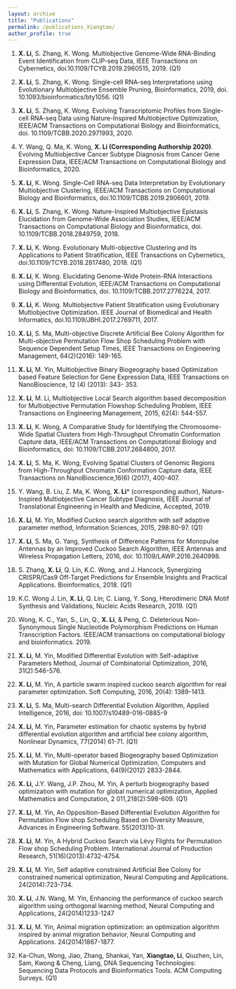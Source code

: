 ```yaml
---
layout: archive
title: "Publications"
permalink: /publications_Xiangtao/ 
author_profile: true
---
```






1. **X. Li**, S. Zhang, K. Wong. Multiobjective Genome-Wide RNA-Binding Event Identification from CLIP-seq Data, IEEE Transactions on Cybernetics, doi.10.1109/TCYB.2019.2960515, 2019. (Q1)

2. **X. Li**, S. Zhang, K. Wong. Single-cell RNA-seq Interpretations using Evolutionary Multiobjective Ensemble Pruning, Bioinformatics, 2019, doi. 10.1093/bioinformatics/bty1056. (Q1)

3. **X. Li**, S. Zhang, K. Wong. Evolving Transcriptomic Profiles from Single-cell RNA-seq Data using Nature-Inspired Multiobjective Optimization, IEEE/ACM Transactions on Computational Biology and Bioinformatics, doi. 10.1109/TCBB.2020.2971993, 2020.

4. Y. Wang, Q. Ma, K. Wong, **X. Li (Corresponding Authorship 2020)**. Evolving Multiobjective Cancer Subtype Diagnosis from Cancer Gene Expression Data, IEEE/ACM Transactions on Computational Biology and Bioinformatics, 2020.

5. **X. Li**, K. Wong. Single-Cell RNA-seq Data Interpretation by Evolutionary Multiobjective Clustering, IEEE/ACM Transactions on Computational Biology and Bioinformatics, doi.10.1109/TCBB.2019.2906601, 2019.

6. **X. Li**, S. Zhang, K. Wong. Nature-Inspired Multiobjective Epistasis Elucidation from Genome-Wide Association Studies, IEEE/ACM Transactions on Computational Biology and Bioinformatics, doi. 10.1109/TCBB.2018.2849759, 2018.

7. **X. Li**, K. Wong. Evolutionary Multi-objective Clustering and Its Applications to Patient Stratification, IEEE Transactions on Cybernetics, doi.10.1109/TCYB.2018.2817480, 2018. (Q1)

8. **X. Li**, K. Wong. Elucidating Genome-Wide Protein-RNA Interactions using Differential Evolution, IEEE/ACM Transactions on Computational Biology and Bioinformatics, doi. 10.1109/TCBB.2017.2776224, 2017.

9. **X. Li**, K. Wong. Multiobjective Patient Stratification using Evolutionary Multiobjective Optimization. IEEE Journal of Biomedical and Health Informatics, doi.10.1109/JBHI.2017.2769711, 2017.

10. **X. Li**, S. Ma, Multi-objective Discrete Artificial Bee Colony Algorithm for Multi-objective Permutation Flow Shop Scheduling Problem with Sequence Dependent Setup Times, IEEE Transactions on Engineering Management, 64(2)(2016): 149-165.

11. **X. Li**, M. Yin, Multiobjective Binary Biogeography based Optimization based Feature Selection for Gene Expression Data, IEEE Transactions on NanoBioscience, 12 (4) (2013): 343- 353.

12. **X. Li**, M. Li, Multiobjective Local Search algorithm based decomposition for Multiobjective Permutation Flowshop Scheduling Problem, IEEE Transactions on Engineering Management, 2015, 62(4): 544-557.

13. **X. Li**, K. Wong, A Comparative Study for Identifying the Chromosome-Wide Spatial Clusters from High-Throughput Chromatin Conformation Capture data, IEEE/ACM Transactions on Computational Biology and Bioinformatics, doi: 10.1109/TCBB.2017.2684800, 2017.

14. **X. Li**, S. Ma, K. Wong, Evolving Spatial Clusters of Genomic Regions from High-Throughput Chromatin Conformation Capture data, IEEE Transactions on NanoBioscience,16(6) (2017), 400-407.

15. Y. Wang, B. Liu, Z. Ma, K. Wong, **X. Li*** (corresponding author), Nature-Inspired Multiobjective Cancer Subtype Diagnosis, IEEE Journal of Translational Engineering in Health and Medicine, Accepted, 2019.

16. **X. Li**, M. Yin, Modified Cuckoo search algorithm with self adaptive parameter method, Information Sciences, 2015, 298:80-97. (Q1)

17. **X. Li**, S. Ma, G. Yang, Synthesis of Difference Patterns for Monopulse Antennas by an Improved Cuckoo Search Algorithm, IEEE Antennas and Wireless Propagation Letters, 2016, doi: 10.1109/LAWP.2016.2640998.

18. S. Zhang, **X. Li**, Q. Lin, K.C. Wong, and J. Hancock, Synergizing CRISPR/Cas9 Off-Target Predictions for Ensemble Insights and Practical Applications. Bioinformatics, 2018. (Q1)

19. K.C. Wong J. Lin, **X. Li**, Q. Lin; C. Liang, Y. Song, Hterodimeric DNA Motif Synthesis and Validations, Nucleic Acids Research, 2019. (Q1)

20. Wong, K. C., Yan, S., Lin, Q., **X. Li**, & Peng, C. Deleterious Non-Synonymous Single Nucleotide Polymorphism Predictions on Human Transcription Factors. IEEE/ACM transactions on computational biology and bioinformatics. 2019.

21. **X. Li**, M. Yin, Modified Differential Evolution with Self-adaptive Parameters Method, Journal of Combinatorial Optimization, 2016, 31(2):546-576.

22. **X. Li**, M. Yin, A particle swarm inspired cuckoo search algorithm for real parameter optimization. Soft Computing, 2016, 20(4): 1389-1413.

23. **X. Li**, S. Ma, Multi-search Differential Evolution Algorithm, Applied Intelligence, 2016, doi: 10.1007/s10489-016-0885-9

24. **X. Li**, M. Yin, Parameter estimation for chaotic systems by hybrid differential evolution algorithm and artificial bee colony algorithm, Nonlinear Dynamics, 77(2014) 61-71. (Q1)

25. **X. Li**, M. Yin, Multi-operator based Biogeography based Optimization with Mutation for Global Numerical Optimization, Computers and Mathematics with Applications, 64(9)(2012) 2833-2844.

26. **X. Li**, J.Y. Wang, J.P. Zhou, M. Yin, A perturb biogeography based optimization with mutation for global numerical optimization, Applied Mathematics and Computation, 2 011,218(2):598-609. (Q1)

27. **X. Li**, M. Yin, An Opposition-Based Differential Evolution Algorithm for Permutation Flow shop Scheduling Based on Diversity Measure, Advances in Engineering Software. 55(2013)10-31.

28. **X. Li**, M. Yin, A Hybrid Cuckoo Search via Lévy Flights for Permutation Flow shop Scheduling Problem. International Journal of Production Research, 51(16)(2013):4732-4754.

29. **X. Li**, M. Yin, Self adaptive constrained Artificial Bee Colony for constrained numerical optimization, Neural Computing and Applications. 24(2014):723-734.

30. **X. Li**, J.N. Wang, M. Yin, Enhancing the performance of cuckoo search algorithm using orthogonal learning method, Neural Computing and Applications, 24(2014)1233-1247

31. **X. Li**, M. Yin, Animal migration optimization: an optimization algorithm inspired by animal migration behavior, Neural Computing and Applications. 24(2014)1867-1877.

32. Ka-Chun, Wong, Jiao, Zhang, Shankai, Yan, **Xiangtao, Li**, Qiuzhen, Lin, Sam, Kwong & Cheng, Liang, DNA Sequencing Technologies: Sequencing Data Protocols and Bioinformatics Tools. ACM Computing Surveys. (Q1)
